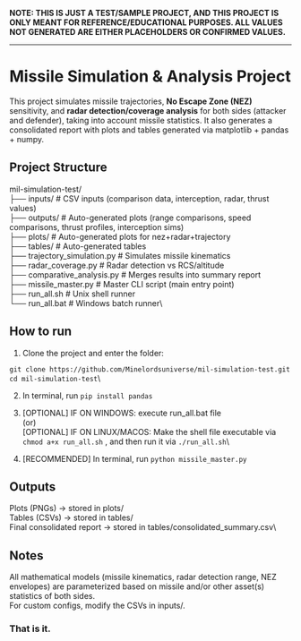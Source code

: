 __NOTE: THIS IS JUST A TEST/SAMPLE PROJECT, AND THIS PROJECT IS ONLY MEANT FOR REFERENCE/EDUCATIONAL PURPOSES. ALL VALUES NOT GENERATED ARE EITHER PLACEHOLDERS OR CONFIRMED VALUES.__

---

# Missile Simulation & Analysis Project

This project simulates missile trajectories, **No Escape Zone (NEZ)** sensitivity, and **radar detection/coverage analysis** for both sides (attacker and defender), taking into account missile statistics.
It also generates a consolidated report with plots and tables generated via matplotlib + pandas + numpy. 

## Project Structure

mil-simulation-test/\
├── inputs/ # CSV inputs (comparison data, interception, radar, thrust values)\
├── outputs/ # Auto-generated plots (range comparisons, speed comparisons, thrust profiles, interception sims)\
├── plots/ # Auto-generated plots for nez+radar+trajectory\
├── tables/ # Auto-generated tables\
├── trajectory_simulation.py # Simulates missile kinematics\
├── radar_coverage.py # Radar detection vs RCS/altitude\
├── comparative_analysis.py # Merges results into summary report\
├── missile_master.py # Master CLI script (main entry point)\
├── run_all.sh # Unix shell runner\
└── run_all.bat # Windows batch runner\

## How to run

1. Clone the project and enter the folder:

```git clone https://github.com/Minelordsuniverse/mil-simulation-test.git```\
```cd mil-simulation-test```\

2. In terminal, run ```pip install pandas```

3. [OPTIONAL] IF ON WINDOWS: execute run_all.bat file\
(or)\
[OPTIONAL] IF ON LINUX/MACOS: Make the shell file executable via ```chmod a+x run_all.sh``` , and then run it via ```./run_all.sh```\

4. [RECOMMENDED] In terminal, run ```python missile_master.py```

## Outputs

Plots (PNGs) → stored in plots/\
Tables (CSVs) → stored in tables/\
Final consolidated report → stored in tables/consolidated_summary.csv\

## Notes

All mathematical models (missile kinematics, radar detection range, NEZ envelopes) are parameterized based on missile and/or other asset(s) statistics of both sides.\
For custom configs, modify the CSVs in inputs/.

### That is it. 

   

   
